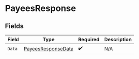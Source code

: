# PayeesResponse


## Fields

| Field                                                               | Type                                                                | Required                                                            | Description                                                         |
| ------------------------------------------------------------------- | ------------------------------------------------------------------- | ------------------------------------------------------------------- | ------------------------------------------------------------------- |
| `Data`                                                              | [PayeesResponseData](../../Models/Components/PayeesResponseData.md) | :heavy_check_mark:                                                  | N/A                                                                 |